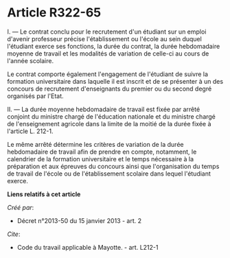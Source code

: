 # Article R322-65

I. ― Le contrat conclu pour le recrutement d'un étudiant sur un emploi d'avenir professeur précise l'établissement ou l'école
au sein duquel l'étudiant exerce ses fonctions, la durée du contrat, la durée hebdomadaire moyenne de travail et les
modalités de variation de celle-ci au cours de l'année scolaire. 

Le contrat comporte également l'engagement de l'étudiant de suivre la formation universitaire dans laquelle il est inscrit et
de se présenter à un des concours de recrutement d'enseignants du premier ou du second degré organisés par l'Etat. 

II. ― La durée moyenne hebdomadaire de travail est fixée par arrêté conjoint du ministre chargé de l'éducation nationale et
du ministre chargé de l'enseignement agricole dans la limite de la moitié de la durée fixée à l'article L. 212-1. 

Le même arrêté détermine les critères de variation de la durée hebdomadaire de travail afin de prendre en compte, notamment,
le calendrier de la formation universitaire et le temps nécessaire à la préparation et aux épreuves du concours ainsi que
l'organisation du temps de travail de l'école ou de l'établissement scolaire dans lequel l'étudiant exerce.

**Liens relatifs à cet article**

_Créé par_:

  - Décret n°2013-50 du 15 janvier 2013 - art. 2

_Cite_:

  - Code du travail applicable à Mayotte. - art. L212-1
